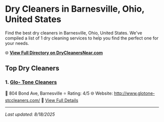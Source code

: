# Dry Cleaners in Barnesville, Ohio, United States

Find the best dry cleaners in Barnesville, Ohio, United States. We've compiled a list of 1 dry cleaning services to help you find the perfect one for your needs.

🌐 **[View Full Directory on DryCleanersNear.com](https://drycleanersnear.com/city/US/Ohio/Barnesville)**

## Top Dry Cleaners

### 1. [Glo- Tone Cleaners](https://drycleanersnear.com/dryCleaner/68897cac69a0219c2bf77c1b/glo-tone-cleaners)
📍 804 Bond Ave, Barnesville
⭐ Rating: 4/5
🌐 Website: http://www.glotone-stccleaners.com/
🔗 [View Full Details](https://drycleanersnear.com/dryCleaner/68897cac69a0219c2bf77c1b/glo-tone-cleaners)


---

*Last updated: 8/18/2025*
